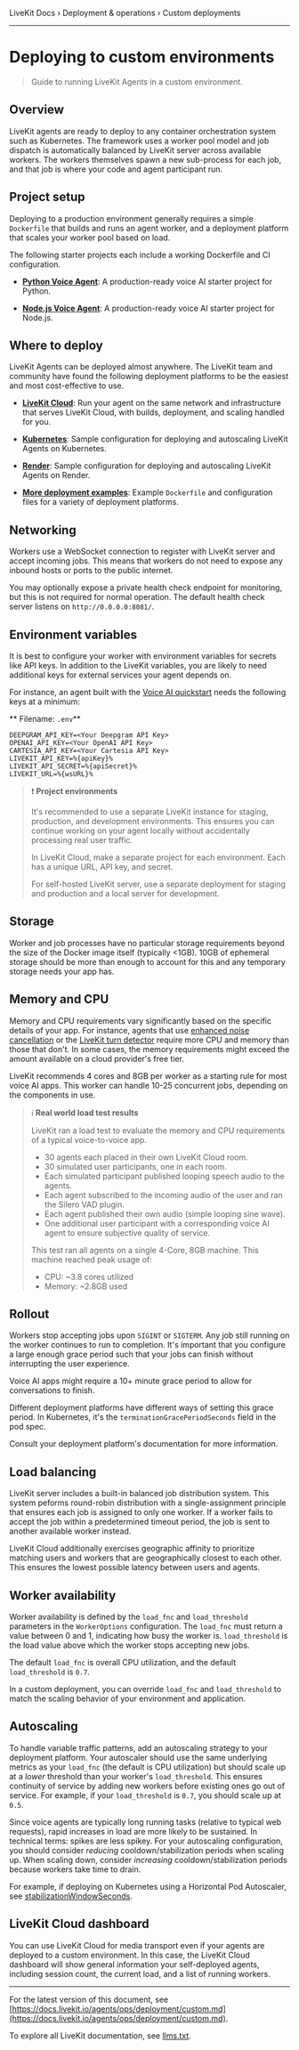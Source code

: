 LiveKit Docs › Deployment & operations › Custom deployments

---

# Deploying to custom environments

> Guide to running LiveKit Agents in a custom environment.

## Overview

LiveKit agents are ready to deploy to any container orchestration system such as Kubernetes. The framework uses a worker pool model and job dispatch is automatically balanced by LiveKit server across available workers. The workers themselves spawn a new sub-process for each job, and that job is where your code and agent participant run.

## Project setup

Deploying to a production environment generally requires a simple `Dockerfile` that builds and runs an agent worker, and a deployment platform that scales your worker pool based on load.

The following starter projects each include a working Dockerfile and CI configuration.

- **[Python Voice Agent](https://github.com/livekit-examples/agent-starter-python)**: A production-ready voice AI starter project for Python.

- **[Node.js Voice Agent](https://github.com/livekit-examples/agent-starter-node)**: A production-ready voice AI starter project for Node.js.

## Where to deploy

LiveKit Agents can be deployed almost anywhere. The LiveKit team and community have found the following deployment platforms to be the easiest and most cost-effective to use.

- **[LiveKit Cloud](https://docs.livekit.io/agents/ops/deployment.md)**: Run your agent on the same network and infrastructure that serves LiveKit Cloud, with builds, deployment, and scaling handled for you.

- **[Kubernetes](https://github.com/livekit-examples/agent-deployment/tree/main/kubernetes)**: Sample configuration for deploying and autoscaling LiveKit Agents on Kubernetes.

- **[Render](https://github.com/livekit-examples/agent-deployment/tree/main/render)**: Sample configuration for deploying and autoscaling LiveKit Agents on Render.

- **[More deployment examples](https://github.com/livekit-examples/agent-deployment)**: Example `Dockerfile` and configuration files for a variety of deployment platforms.

## Networking

Workers use a WebSocket connection to register with LiveKit server and accept incoming jobs. This means that workers do not need to expose any inbound hosts or ports to the public internet.

You may optionally expose a private health check endpoint for monitoring, but this is not required for normal operation. The default health check server listens on `http://0.0.0.0:8081/`.

## Environment variables

It is best to configure your worker with environment variables for secrets like API keys. In addition to the LiveKit variables, you are likely to need additional keys for external services your agent depends on.

For instance, an agent built with the [Voice AI quickstart](https://docs.livekit.io/agents/start/voice-ai.md) needs the following keys at a minimum:

** Filename: `.env`**

```shell
DEEPGRAM_API_KEY=<Your Deepgram API Key>
OPENAI_API_KEY=<Your OpenAI API Key>
CARTESIA_API_KEY=<Your Cartesia API Key>
LIVEKIT_API_KEY=%{apiKey}%
LIVEKIT_API_SECRET=%{apiSecret}%
LIVEKIT_URL=%{wsURL}%

```

> ❗ **Project environments**
> 
> It's recommended to use a separate LiveKit instance for staging, production, and development environments. This ensures you can continue working on your agent locally without accidentally processing real user traffic.
> 
> In LiveKit Cloud, make a separate project for each environment. Each has a unique URL, API key, and secret.
> 
> For self-hosted LiveKit server, use a separate deployment for staging and production and a local server for development.

## Storage

Worker and job processes have no particular storage requirements beyond the size of the Docker image itself (typically <1GB). 10GB of ephemeral storage should be more than enough to account for this and any temporary storage needs your app has.

## Memory and CPU

Memory and CPU requirements vary significantly based on the specific details of your app. For instance, agents that use [enhanced noise cancellation](https://docs.livekit.io/cloud/noise-cancellation.md) or the [LiveKit turn detector](https://docs.livekit.io/agents/build/turns/turn-detector.md) require more CPU and memory than those that don't. In some cases, the memory requirements might exceed the amount available on a cloud provider's free tier.

LiveKit recommends 4 cores and 8GB per worker as a starting rule for most voice AI apps. This worker can handle 10-25 concurrent jobs, depending on the components in use.

> ℹ️ **Real world load test results**
> 
> LiveKit ran a load test to evaluate the memory and CPU requirements of a typical voice-to-voice app.
> 
> - 30 agents each placed in their own LiveKit Cloud room.
> - 30 simulated user participants, one in each room.
> - Each simulated participant published looping speech audio to the agents.
> - Each agent subscribed to the incoming audio of the user and ran the Silero VAD plugin.
> - Each agent published their own audio (simple looping sine wave).
> - One additional user participant with a corresponding voice AI agent to ensure subjective quality of service.
> 
> This test ran all agents on a single 4-Core, 8GB machine. This machine reached peak usage of:
> 
> - CPU: ~3.8 cores utilized
> - Memory: ~2.8GB used

## Rollout

Workers stop accepting jobs upon `SIGINT` or `SIGTERM`. Any job still running on the worker continues to run to completion. It's important that you configure a large enough grace period such that your jobs can finish without interrupting the user experience.

Voice AI apps might require a 10+ minute grace period to allow for conversations to finish.

Different deployment platforms have different ways of setting this grace period. In Kubernetes, it's the `terminationGracePeriodSeconds` field in the pod spec.

Consult your deployment platform's documentation for more information.

## Load balancing

LiveKit server includes a built-in balanced job distribution system. This system peforms round-robin distribution with a single-assignment principle that ensures each job is assigned to only one worker. If a worker fails to accept the job within a predetermined timeout period, the job is sent to another available worker instead.

LiveKit Cloud additionally exercises geographic affinity to prioritize matching users and workers that are geographically closest to each other. This ensures the lowest possible latency between users and agents.

## Worker availability

Worker availability is defined by the `load_fnc` and `load_threshold` parameters in the `WorkerOptions` configuration. The `load_fnc` must return a value between 0 and 1, indicating how busy the worker is. `load_threshold` is the load value above which the worker stops accepting new jobs.

The default `load_fnc` is overall CPU utilization, and the default `load_threshold` is `0.7`.

In a custom deployment, you can override `load_fnc` and `load_threshold` to match the scaling behavior of your environment and application.

## Autoscaling

To handle variable traffic patterns, add an autoscaling strategy to your deployment platform. Your autoscaler should use the same underlying metrics as your `load_fnc` (the default is CPU utilization) but should scale up at a _lower_ threshold than your worker's `load_threshold`. This ensures continuity of service by adding new workers before existing ones go out of service. For example, if your `load_threshold` is `0.7`, you should scale up at `0.5`.

Since voice agents are typically long running tasks (relative to typical web requests), rapid increases in load are more likely to be sustained. In technical terms: spikes are less spikey. For your autoscaling configuration, you should consider _reducing_ cooldown/stabilization periods when scaling up. When scaling down, consider _increasing_ cooldown/stabilization periods because workers take time to drain.

For example, if deploying on Kubernetes using a Horizontal Pod Autoscaler, see [stabilizationWindowSeconds](https://kubernetes.io/docs/tasks/run-application/horizontal-pod-autoscale/#default-behavior).

## LiveKit Cloud dashboard

You can use LiveKit Cloud for media transport even if your agents are deployed to a custom environment.  In this case, the LiveKit Cloud dashboard will show general information your self-deployed agents, including session count, the current load, and a list of running workers.

---


For the latest version of this document, see [https://docs.livekit.io/agents/ops/deployment/custom.md](https://docs.livekit.io/agents/ops/deployment/custom.md).

To explore all LiveKit documentation, see [llms.txt](https://docs.livekit.io/llms.txt).